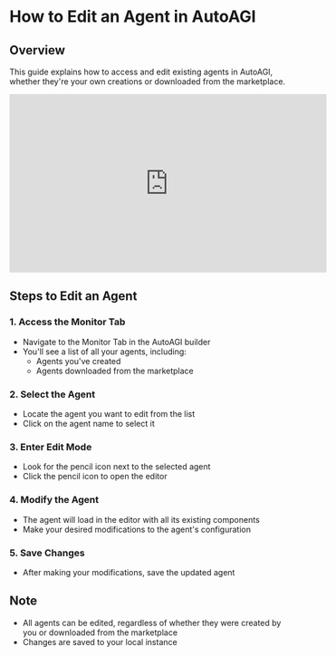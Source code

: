 # **How to Edit an Agent in AutoAGI**

## **Overview**

This guide explains how to access and edit existing agents in AutoAGI, whether they're your own creations or downloaded from the marketplace.

<center><iframe width="560" height="315" src="https://www.youtube.com/embed/-AKPW5N1O8k?si=iSEFrUAcS7R8ctfL" title="YouTube video player" frameborder="0" allow="accelerometer; autoplay; clipboard-write; encrypted-media; gyroscope; picture-in-picture; web-share" referrerpolicy="strict-origin-when-cross-origin" allowfullscreen></iframe></center>

## **Steps to Edit an Agent**

### **1. Access the Monitor Tab**
* Navigate to the Monitor Tab in the AutoAGI builder
* You'll see a list of all your agents, including:
    * Agents you've created
    * Agents downloaded from the marketplace

### **2. Select the Agent**
* Locate the agent you want to edit from the list
* Click on the agent name to select it

### **3. Enter Edit Mode**
* Look for the pencil icon next to the selected agent
* Click the pencil icon to open the editor


### **4. Modify the Agent**
* The agent will load in the editor with all its existing components
* Make your desired modifications to the agent's configuration

### **5. Save Changes**
* After making your modifications, save the updated agent

## **Note**
* All agents can be edited, regardless of whether they were created by you or downloaded from the marketplace
* Changes are saved to your local instance